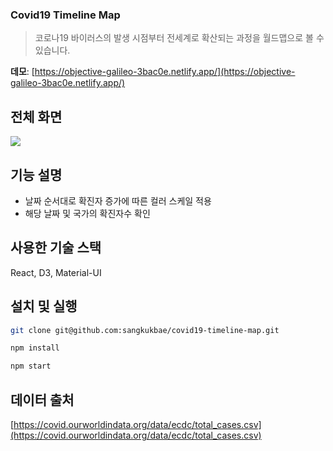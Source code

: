 ### Covid19 Timeline Map
> 코로나19 바이러스의 발생 시점부터 전세계로 확산되는 과정을 월드맵으로 볼 수 있습니다.

**데모**: [https://objective-galileo-3bac0e.netlify.app/](https://objective-galileo-3bac0e.netlify.app/)

## 전체 화면
![](https://i.imgur.com/TzaHnyp.png)

## 기능 설명
* 날짜 순서대로 확진자 증가에 따른 컬러 스케일 적용
* 해당 날짜 및 국가의 확진자수 확인 

## 사용한 기술 스택
React, D3, Material-UI 

## 설치 및 실행
```bash
git clone git@github.com:sangkukbae/covid19-timeline-map.git
```

```bash
npm install
```

```bash
npm start
```

## 데이터 출처
[https://covid.ourworldindata.org/data/ecdc/total_cases.csv](https://covid.ourworldindata.org/data/ecdc/total_cases.csv)

